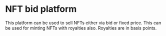 # NFT bid platform

This platform can be used to sell NFTs either via bid or fixed price.
This can be used for minting NFTs with royalties also.
Royalties are in basis points.

